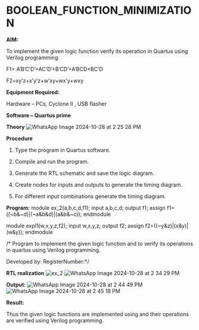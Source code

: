# BOOLEAN_FUNCTION_MINIMIZATION

**AIM:**

To implement the given logic function verify its operation in Quartus using Verilog programming.

F1= A’B’C’D’+AC’D’+B’CD’+A’BCD+BC’D 

F2=xy’z+x’y’z+w’xy+wx’y+wxy

**Equipment Required:**

Hardware – PCs, Cyclone II , USB flasher

**Software – Quartus prime**

**Theory**
![WhatsApp Image 2024-10-28 at 2 25 28 PM](https://github.com/user-attachments/assets/c521b023-a49c-4693-a705-23169df809e2)

**Procedure**

1.	Type the program in Quartus software.

2.	Compile and run the program.

3.	Generate the RTL schematic and save the logic diagram.

4.	Create nodes for inputs and outputs to generate the timing diagram.

5.	For different input combinations generate the timing diagram.


**Program:**
module ex_2(a,b,c,d,f1);
input a,b,c,d;
output f1;
assign f1=((~b&~d)|(~a&b&d)|(a&b&~c));
endmodule

module expl1(w,x,y,z,f2);
input w,x,y,z;
output f2;
assign f2=((~y&z)|(x&y)|(w&y));
endmodule

/* Program to implement the given logic function and to verify its operations in quartus using Verilog programming. 

Developed by: RegisterNumber:*/


**RTL realization**
![ex_2](https://github.com/user-attachments/assets/2e1253b9-37a5-4e0d-be38-c726b079e7c6)
![WhatsApp Image 2024-10-28 at 2 34 29 PM](https://github.com/user-attachments/assets/8217da84-5bf2-40b6-8b8e-132e5c36d58d)


**Output:**
![WhatsApp Image 2024-10-28 at 2 44 49 PM](https://github.com/user-attachments/assets/bac24831-2ef2-4a2e-a156-b7e107a23907)
![WhatsApp Image 2024-10-28 at 2 45 18 PM](https://github.com/user-attachments/assets/0aa37f84-7fb1-4eb1-88b6-fdcd13fe3046)


**Result:**

Thus the given logic functions are implemented using and their operations are verified using Verilog programming.

